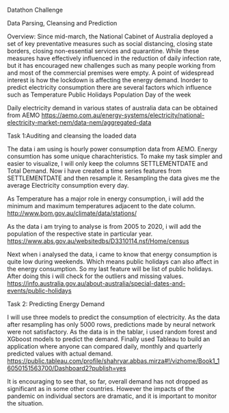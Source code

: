 Datathon Challenge 

Data Parsing, Cleansing and Prediction

Overview:
Since mid-march, the National Cabinet of Australia deployed a set of key preventative measures such as social distancing, 
closing state borders, closing non-essential services and quarantine. While these measures have effectively influenced in the 
reduction of daily infection rate, but it has encouraged new challenges such as many people working from and most of the 
commercial premises were empty. A point of widespread interest is how the lockdown is affecting the energy demand. Inorder to predict 
electricity consumption there are several factors which influence such as 
    Temperature
    Public Holidays 
    Population 
    Day of the week
    
Daily electricity demand in various states of australia data can be obtained from AEMO
https://aemo.com.au/energy-systems/electricity/national-electricity-market-nem/data-nem/aggregated-data

Task 1:Auditing and cleansing the loaded data

The data i am using is hourly power consumption data from AEMO. Energy consumtion has some unique charachteristics. 
To make my task simpler and easier to visualize, I will only keep the columns SETTLEMENTDATE and Total Demand.  Now  i have 
created a time series features from SETTLEMENTDATE and then resample it. Resampling the data gives me the average Electricity consumption 
every day.


As Temperature has a major role in energy consumption, i will add the minimum and maximum temperatures adjacent to the date column. 
http://www.bom.gov.au/climate/data/stations/


As the data i am trying to analyse is from 2005 to 2020, i will add the population of the respective state in particular year.
https://www.abs.gov.au/websitedbs/D3310114.nsf/Home/census

Next when i analysed the data, i came to know that energy consumption is quite low during weekends. Which means public holidays can also 
affect in the energy consumption. So my last feature will be list of public holidays. After doing this i will check for the outliers 
and missing values. 
https://info.australia.gov.au/about-australia/special-dates-and-events/public-holidays


Task 2: Predicting Energy Demand 

I will use three models to predict the consumption of electricity. As the data after resampling has only 5000 rows, predictions made by neural network were not satisfactory. 
As the data is in the tablar, i used random forest and XGboost models to predict the demand. Finally used Tableau to build an 
application where anyone can compared daily, monthly and quarterly predicted values with actual demand.
https://public.tableau.com/profile/shahryar.abbas.mirza#!/vizhome/Book1_16050151563700/Dashboard2?publish=yes

It is encouraging to see that, so far, overall demand has not dropped as significant as in some other countries. However the impacts of the pandemic on individual sectors are dramatic, and it is important to monitor the situation.


    

